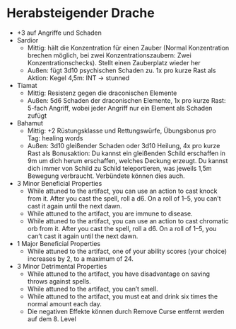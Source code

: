 # Herabsteigender Drache
- +3 auf Angriffe und Schaden
- Sardior
    - Mittig: hält die Konzentration für einen Zauber (Normal Konzentration brechen möglich, bei zwei Konzentrationszaubern: Zwei Konzentrationschecks). Stellt einen Zauberplatz wieder her
    - Außen: fügt 3d10 psychischen Schaden zu. 1x pro kurze Rast als Aktion: Kegel 4,5m: INT -> stunned
- Tiamat
    - Mittig: Resistenz gegen die draconischen Elemente
    - Außen: 5d6 Schaden der draconischen Elemente, 1x pro kurze Rast: 5-fach Angriff, wobei jeder Angriff nur ein Element als Schaden zufügt
- Bahamut
    - Mittig: +2 Rüstungsklasse und Rettungswürfe, Übungsbonus pro Tag: healing words
    - Außen: 3d10 gleißender Schaden oder 3d10 Heilung, 4x pro kurze Rast als Bonusaktion: Du kannst ein gleißenden Schild erschaffen in 9m um dich herum erschaffen, welches Deckung erzeugt. Du kannst dich immer von Schild zu Schild teleportieren, was jeweils 1,5m Bewegung verbraucht. Verbündete können dies auch. 
- 3 Minor Beneficial Properties
    - While attuned to the artifact, you can use an action to cast knock from it. After you cast the spell, roll a d6. On a roll of 1–5, you can’t cast it again until the next dawn.
    - While attuned to the artifact, you are immune to disease.
    - While attuned to the artifact, you can use an action to cast chromatic orb from it. After you cast the spell, roll a d6. On a roll of 1–5, you can’t cast it again until the next dawn.
- 1 Major Beneficial Properties
    - While attuned to the artifact, one of your ability scores (your choice) increases by 2, to a maximum of 24.
- 3 Minor Detrimental Properties
    - While attuned to the artifact, you have disadvantage on saving throws against spells.
    - While attuned to the artifact, you can’t smell.
    - While attuned to the artifact, you must eat and drink six times the normal amount each day.
    - Die negativen Effekte können durch Remove Curse entfernt werden auf dem 8. Level
